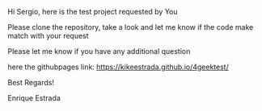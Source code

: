 Hi Sergio, here is the test project requested by You

Please clone the repository, take a look and let me know if the code
make match with your request

Please let me know if you have any additional question

here the githubpages link: https://kikeestrada.github.io/4geektest/

Best Regards!

Enrique Estrada
